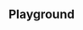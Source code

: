 <script setup>
import SwaggerUI from "@/swagger/view/SwaggerUI.vue";

import baseAllAbsWithQueryJson from "@/swagger/json/records/solr/all-record-permit-with-query.json";
import lmoAllAbsWithQueryJson from "@/swagger/json/lmo/solr/all-record-permit-with-query.json";

import baseAllAbsPermitJson from "@/swagger/json/records/solr/all-record-permit.json";
import lmoAllAbsPermitJson from "@/swagger/json/lmo/solr/all-record-permit.json";

import baseAllAbsPermitWithCountryJson from "@/swagger/json/records/solr/all-record-with-country.json";
import lmoAllAbsPermitWithCountryJson from "@/swagger/json/lmo/solr/all-record-with-country.json";

import baseAllAbsPermitWithRegionJson from "@/swagger/json/records/solr/all-record-with-region.json";
import lmoAllAbsPermitWithRegionJson from "@/swagger/json/lmo/solr/all-record-with-region.json";

import baseAllAbsPermitWithSubFiltersJson from "@/swagger/json/records/solr/all-record-with-subfilters.json";
import lmoAllAbsPermitWithSubFiltersJson from "@/swagger/json/lmo/solr/all-record-with-subfilters.json";

function mergeJson(base, specific) {
  const merged = JSON.parse(JSON.stringify(base));
  merged.paths["/index"].get.parameters[0].schema.example = specific.example;
  return merged;
}


const swaggerSpecs = [
  { json:mergeJson(baseAllAbsWithQueryJson, lmoAllAbsWithQueryJson), protected: false },
  { json: mergeJson(baseAllAbsPermitJson, lmoAllAbsPermitJson), protected: false },
  { json: mergeJson(baseAllAbsPermitWithCountryJson, lmoAllAbsPermitWithCountryJson), protected: false },
  { json: mergeJson(baseAllAbsPermitWithRegionJson, lmoAllAbsPermitWithRegionJson), protected: false },
  { json: mergeJson(baseAllAbsPermitWithSubFiltersJson, lmoAllAbsPermitWithSubFiltersJson), protected: false },
];

</script>

<!--@include: @/../components/records/solr.md-->

## Playground

<SwaggerUI :swaggerSpecs="swaggerSpecs"/>
